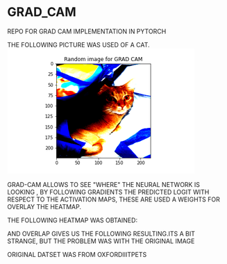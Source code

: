 # GRAD_CAM
REPO FOR GRAD CAM IMPLEMENTATION IN PYTORCH


THE FOLLOWING PICTURE WAS USED OF A CAT. 
![ORIGINAL IMAGE](CAT.png)


GRAD-CAM ALLOWS TO SEE "WHERE" THE NEURAL NETWORK IS LOOKING , BY FOLLOWING GRADIENTS  THE PREDICTED LOGIT WITH RESPECT TO THE ACTIVATION MAPS,
THESE ARE USED A WEIGHTS FOR OVERLAY THE HEATMAP.

THE FOLLOWING HEATMAP WAS OBTAINED:


AND OVERLAP GIVES US THE FOLLOWING RESULTING.ITS A BIT STRANGE, BUT THE PROBLEM WAS WITH THE ORIGINAL IMAGE 


ORIGINAL DATSET WAS FROM OXFORDIIITPETS
